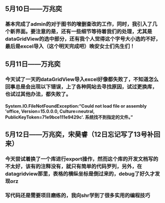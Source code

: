 ## 5月10日——万兆奕
### 基本完成了admin的对于图书的增删查改的工作，同时，我引入了几个新界面。要注意的是，还有一些细节等待着我们的处理，尤其是dataGridView的选中部分，还有我个人觉得这个字号大小选的不好，最后是excel导入（这个明天完成吧）晚安女士们先生们！

## 5月11日——万兆奕
### 今天试了一天的dataGridView导入excel好像都失败了，不知道怎么回事总是会出现以下错误，上了各种网站去寻找原因，试过更换库，也试过其他办法，都失败了。
#### System.IO.FileNotFoundException:“Could not load file or assembly 'office, Version=15.0.0.0, Culture=neutral, PublicKeyToken=71e9bce111e9429c'. 系统找不到指定的文件。”

## 5月12日——万兆奕，宋昊睿（12日忘记写了13号补回来）
### 今天尝试着换了一个库进行export操作，然而这个库的开发文档写的不太好，该有的注释没有，就只有简单的代码罗列，另外，在datagridview那里，表格的横纵坐标是倒过来的，debug了好久才发现orz
### 写代码还是需要项目磨练的，我向shr学到了很多实用的编程技巧